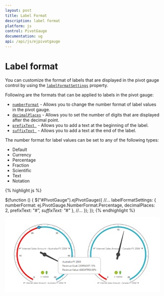 ```yaml
---
layout: post
title: Label Format
description: label format
platform: js
control: PivotGauge
documentation: ug
api: /api/js/ejpivotgauge
---
```


# Label format

You can customize the format of labels that are displayed in the pivot gauge control by using the [`labelFormatSettings`](/api/js/ejpivotgauge#members:labelformatsettings) property.

Following are the formats that can be applied to labels in the pivot gauge:

* [`numberFormat`](/api/js/ejpivotgauge#members:labelformatsettings-numberformat) - Allows you to change the number format of label values in the pivot gauge.
* [`decimalPlaces`](/api/js/ejpivotgauge#members:labelformatsettings-decimalplaces) - Allows you to set the number of digits that are displayed after the decimal point.
* [`prefixText `](/api/js/ejpivotgauge#members:labelformatsettings-prefixtext) - Allows you to add a text at the beginning of the label.
* [`suffixText `](/api/js/ejpivotgauge#members:labelformatsettings-suffixtext) - Allows you to add a text at the end of the label.

The number format for label values can be set to any of the following types:

* Default	
* Currency
* Percentage
* Fraction
* Scientific
* Text
* Notation

{% highlight js %}

$(function () {
    $("#PivotGauge").ejPivotGauge({
	  //...
      labelFormatSettings: { numberFormat: ej.PivotGauge.NumberFormat.Percentage, decimalPlaces: 2, prefixText: "#*", suffixText: "*#" },
     //... 
    });
});
{% endhighlight %}

![](Label-Format_images/labelformat.png) 
